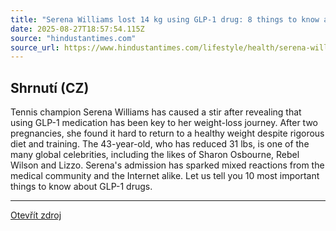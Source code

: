 ```yaml
---
title: "Serena Williams lost 14 kg using GLP-1 drug: 8 things to know about the weight loss medication"
date: 2025-08-27T18:57:54.115Z
source: "hindustantimes.com"
source_url: https://www.hindustantimes.com/lifestyle/health/serena-williams-lost-14-kg-using-glp-1-drug-8-things-to-know-about-the-weight-loss-medication-101756046354195.html
---
```


## Shrnutí (CZ)
Tennis champion Serena Williams has caused a stir after revealing that using GLP-1 medication has been key to her weight-loss journey. After two pregnancies, she found it hard to return to a healthy weight despite rigorous diet and training. The 43-year-old, who has reduced 31 lbs, is one of the many global celebrities, including the likes of Sharon Osbourne, Rebel Wilson and Lizzo. Serena's admission has sparked mixed reactions from the medical community and the Internet alike. Let us tell you 10 most important things to know about GLP-1 drugs.

---

[Otevřít zdroj](https://www.hindustantimes.com/lifestyle/health/serena-williams-lost-14-kg-using-glp-1-drug-8-things-to-know-about-the-weight-loss-medication-101756046354195.html)

